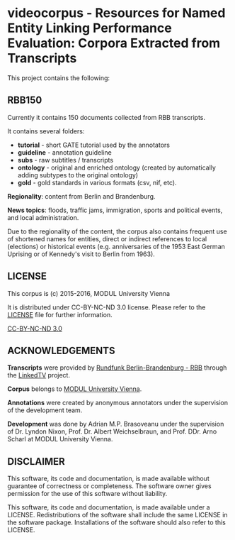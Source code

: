 # videocorpus - Resources for Named Entity Linking Performance Evaluation: Corpora Extracted from Transcripts

This project contains the following:

## RBB150 

Currently it contains 150 documents collected from RBB transcripts.

It contains several folders:
- **tutorial** - short GATE tutorial used by the annotators
- **guideline** - annotation guideline
- **subs** - raw subtitles / transcripts
- **ontology** - original and enriched ontology (created by automatically adding subtypes to the original ontology)
- **gold** - gold standards in various formats (csv, nif, etc).

**Regionality**: content from Berlin and Brandenburg.

**News topics**: floods, traffic jams, immigration, sports and political events, and local administration. 

Due to the regionality of the content, the corpus also contains frequent use of shortened names for entities, direct or indirect references 
to local (elections) or historical events (e.g. anniversaries of the 1953 East German Uprising or of Kennedy's visit to Berlin from 1963).


## LICENSE

This corpus is (c) 2015-2016, MODUL University Vienna

It is distributed under CC-BY-NC-ND 3.0 license. Please refer to the [LICENSE](https://github.com/linkedtv/videocorpus/blob/master/LICENSE) file for further information.

[CC-BY-NC-ND 3.0](https://creativecommons.org/licenses/by-nc-nd/3.0/)

## ACKNOWLEDGEMENTS

**Transcripts** were provided by [Rundfunk Berlin-Brandenburg - RBB](https://www.rbb-online.de/) through the [LinkedTV](http://www.linkedtv.eu/) project.

**Corpus** belongs to [MODUL University Vienna](https://www.modul.ac.at/).

**Annotations** were created by anonymous annotators under the supervision of the development team.

**Development** was done by Adrian M.P. Brasoveanu under the supervision of Dr. Lyndon Nixon, Prof. Dr. Albert Weichselbraun, and Prof. DDr. Arno Scharl at MODUL University Vienna.
 
## DISCLAIMER

This software, its code and documentation, is made available without guarantee of correctness or completeness. The software owner gives permission for the use of this software without liability.

This software, its code and documentation, is made available under a LICENSE. Redistributions of the software shall include the same LICENSE in the software package. Installations of the software should also refer to this LICENSE.
